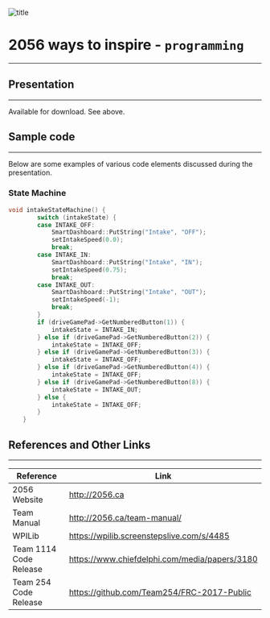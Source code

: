 ![title](http://2056.ca/wp-content/uploads/2015/03/Untitled-2.png)

# 2056 ways to inspire - `programming`

--------------------------------------------------------------------------------

## Presentation

--------------------------------------------------------------------------------

Available for download. See above.

## Sample code

--------------------------------------------------------------------------------

Below are some examples of various code elements discussed during the presentation.

### State Machine

```c++
void intakeStateMachine() {
        switch (intakeState) {
        case INTAKE_OFF:
            SmartDashboard::PutString("Intake", "OFF");
            setIntakeSpeed(0.0);
            break;
        case INTAKE_IN:
            SmartDashboard::PutString("Intake", "IN");
            setIntakeSpeed(0.75);
            break;
        case INTAKE_OUT:
            SmartDashboard::PutString("Intake", "OUT");
            setIntakeSpeed(-1);
            break;
        }
        if (driveGamePad->GetNumberedButton(1)) {
            intakeState = INTAKE_IN;
        } else if (driveGamePad->GetNumberedButton(2)) {
            intakeState = INTAKE_OFF;
        } else if (driveGamePad->GetNumberedButton(3)) {
            intakeState = INTAKE_OFF;
        } else if (driveGamePad->GetNumberedButton(4)) {
            intakeState = INTAKE_OFF;
        } else if (driveGamePad->GetNumberedButton(8)) {
            intakeState = INTAKE_OUT;
        } else {
            intakeState = INTAKE_OFF;
        }
    }
```

## References and Other Links

--------------------------------------------------------------------------------

Reference              | Link
---------------------- | -----------------------------------------------
2056 Website           | <http://2056.ca>
Team Manual            | <http://2056.ca/team-manual/>
WPILib                 | <https://wpilib.screenstepslive.com/s/4485>
Team 1114 Code Release | <https://www.chiefdelphi.com/media/papers/3180>
Team 254 Code Release  | <https://github.com/Team254/FRC-2017-Public>
